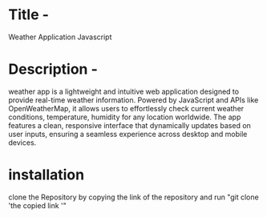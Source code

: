 # Title -
Weather Application Javascript 
# Description - 
weather app is a lightweight and intuitive web application designed to provide real-time weather information. Powered by JavaScript and APIs like OpenWeatherMap, it allows users to effortlessly check current weather conditions, temperature, humidity for any location worldwide. The app features a clean, responsive interface that dynamically updates based on user inputs, ensuring a seamless experience across desktop and mobile devices. 

 # installation 
 clone the Repository by copying the link of the repository and run "git clone 'the copied link '"
